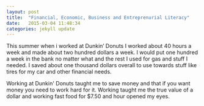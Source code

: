 ```yaml
---
layout: post
title:  "Financial, Economic, Business and Entreprenurial Literacy"
date:   2015-03-04 11:48:34
categories: jekyll update
---
```


This summer when i worked at Dunkin’ Donuts I worked about 40 hours a week and made about two hundred dollars a week. I would put one hundred a week in the bank no matter what and the rest I used for gas and stuff I needed. I saved about one thousand dollars overall to use towards stuff like tires for my car and other financial needs.

Working at Dunkin' Donuts taught me to save money and that if you want money you need to work hard for it. Working taught me the true value of a dollar and working fast food for $7.50 and hour opened my eyes. 
